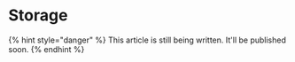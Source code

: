 # Storage

{% hint style="danger" %}
This article is still being written. It'll be published soon.
{% endhint %}
